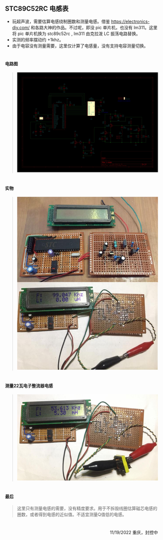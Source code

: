 
## STC89C52RC 电感表

* 玩超声波，需要估算电感绕制圈数和测量电感。借鉴 https://electronics-diy.com/ 和各路大神的作品。不过呢，即没 pic 单片机，也没有 lm311。这里将 pic 单片机换为 stc89c52rc , lm311 由克拉泼 LC 振荡电路替换。
* 实测的频率摆动约 +1khz。
* 由于电容没有测量需要，这里仅计算了电感量，没有支持电容测量切换。

#   

#### 电路图

>![电路图](./circute.jpg)

# 

#### 实物

>![实物图](./picture.jpg)

# 

#### 测量22瓦电子整流器电感

>![measure](./measured.jpg)

# 

#### 最后

>这里只有测量电感的需要，没有精度要求。用于不拆毁线圈估算磁芯电感的圈数，或者得到电感的近似值。不适宜测量Q值低的电感。

# 

<p align=right> 11/19/2022 重庆，封控中 <p/>
